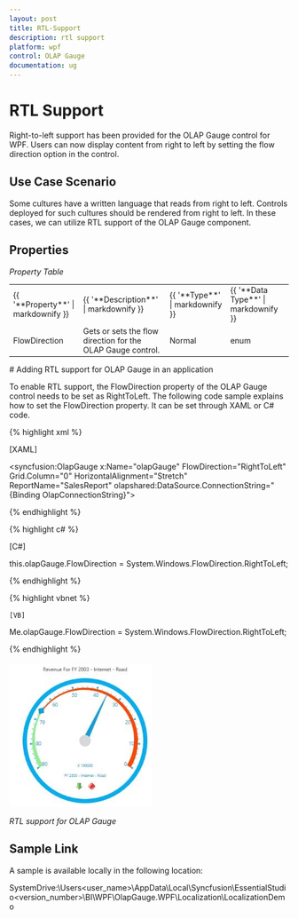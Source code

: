 ```yaml
---
layout: post
title: RTL-Support
description: rtl support
platform: wpf
control: OLAP Gauge
documentation: ug
---
```


# RTL Support

Right-to-left support has been provided for the OLAP Gauge control for WPF. Users can now display content from right to left by setting the flow direction option in the control. 

## Use Case Scenario

Some cultures have a written language that reads from right to left. Controls deployed for such cultures should be rendered from right to left. In these cases, we can utilize RTL support of the OLAP Gauge component. 

## Properties

_Property Table_

<table>
<tr>
<td>
{{ '**Property**' | markdownify }}</td><td>
{{ '**Description**' | markdownify }}</td><td>
{{ '**Type**' | markdownify }}</td><td>
{{ '**Data Type**' | markdownify }}</td></tr>
<tr>
<td>
FlowDirection</td><td>
Gets or sets the flow direction for the OLAP Gauge control. </td><td>
Normal</td><td>
enum</td></tr>
</table>
# Adding RTL support for OLAP Gauge in an application 

To enable RTL support, the FlowDirection property of the OLAP Gauge control needs to be set as RightToLeft. The following code sample explains how to set the FlowDirection property. It can be set through XAML or C# code.

{% highlight xml %}

   [XAML]

<syncfusion:OlapGauge x:Name="olapGauge" FlowDirection="RightToLeft" Grid.Column="0" HorizontalAlignment="Stretch" ReportName="SalesReport" olapshared:DataSource.ConnectionString="{Binding OlapConnectionString}">


 {% endhighlight %}



 {% highlight c# %}
 
   [C#]

this.olapGauge.FlowDirection = System.Windows.FlowDirection.RightToLeft;

 {% endhighlight %}




 {% highlight vbnet %}
  
    [VB]

Me.olapGauge.FlowDirection = System.Windows.FlowDirection.RightToLeft;

 {% endhighlight %}












![](RTL-Support_images/RTL-Support_img1.jpeg)


_RTL support for OLAP Gauge_

## Sample Link

A sample is available locally in the following location:

SystemDrive:\Users\<user_name>\AppData\Local\Syncfusion\EssentialStudio\<version_number>\BI\WPF\OlapGauge.WPF\Localization\LocalizationDemo

